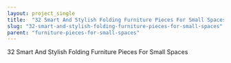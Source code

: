 ```yaml
---
layout: project_single
title:  "32 Smart And Stylish Folding Furniture Pieces For Small Spaces"
slug: "32-smart-and-stylish-folding-furniture-pieces-for-small-spaces"
parent: "furniture-pieces-for-small-spaces"
---
```

32 Smart And Stylish Folding Furniture Pieces For Small Spaces